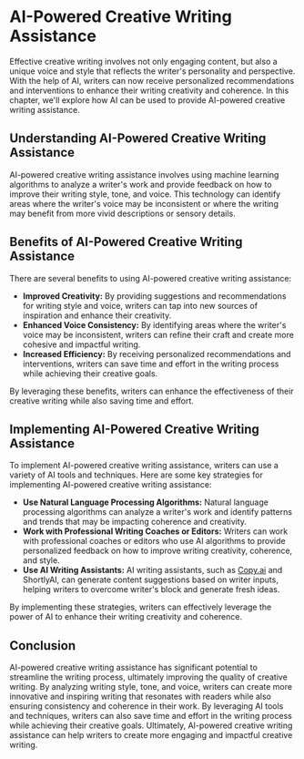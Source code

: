 AI-Powered Creative Writing Assistance
=====================================================================================================

Effective creative writing involves not only engaging content, but also a unique voice and style that reflects the writer's personality and perspective. With the help of AI, writers can now receive personalized recommendations and interventions to enhance their writing creativity and coherence. In this chapter, we'll explore how AI can be used to provide AI-powered creative writing assistance.

Understanding AI-Powered Creative Writing Assistance
----------------------------------------------------

AI-powered creative writing assistance involves using machine learning algorithms to analyze a writer's work and provide feedback on how to improve their writing style, tone, and voice. This technology can identify areas where the writer's voice may be inconsistent or where the writing may benefit from more vivid descriptions or sensory details.

Benefits of AI-Powered Creative Writing Assistance
--------------------------------------------------

There are several benefits to using AI-powered creative writing assistance:

* **Improved Creativity:** By providing suggestions and recommendations for writing style and voice, writers can tap into new sources of inspiration and enhance their creativity.
* **Enhanced Voice Consistency:** By identifying areas where the writer's voice may be inconsistent, writers can refine their craft and create more cohesive and impactful writing.
* **Increased Efficiency:** By receiving personalized recommendations and interventions, writers can save time and effort in the writing process while achieving their creative goals.

By leveraging these benefits, writers can enhance the effectiveness of their creative writing while also saving time and effort.

Implementing AI-Powered Creative Writing Assistance
---------------------------------------------------

To implement AI-powered creative writing assistance, writers can use a variety of AI tools and techniques. Here are some key strategies for implementing AI-powered creative writing assistance:

* **Use Natural Language Processing Algorithms:** Natural language processing algorithms can analyze a writer's work and identify patterns and trends that may be impacting coherence and creativity.
* **Work with Professional Writing Coaches or Editors:** Writers can work with professional coaches or editors who use AI algorithms to provide personalized feedback on how to improve writing creativity, coherence, and style.
* **Use AI Writing Assistants:** AI writing assistants, such as [Copy.ai](http://Copy.ai) and ShortlyAI, can generate content suggestions based on writer inputs, helping writers to overcome writer's block and generate fresh ideas.

By implementing these strategies, writers can effectively leverage the power of AI to enhance their writing creativity and coherence.

Conclusion
----------

AI-powered creative writing assistance has significant potential to streamline the writing process, ultimately improving the quality of creative writing. By analyzing writing style, tone, and voice, writers can create more innovative and inspiring writing that resonates with readers while also ensuring consistency and coherence in their work. By leveraging AI tools and techniques, writers can also save time and effort in the writing process while achieving their creative goals. Ultimately, AI-powered creative writing assistance can help writers to create more engaging and impactful creative writing.
